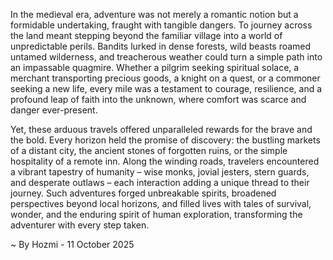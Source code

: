 
In the medieval era, adventure was not merely a romantic notion but a formidable undertaking, fraught with tangible dangers. To journey across the land meant stepping beyond the familiar village into a world of unpredictable perils. Bandits lurked in dense forests, wild beasts roamed untamed wilderness, and treacherous weather could turn a simple path into an impassable quagmire. Whether a pilgrim seeking spiritual solace, a merchant transporting precious goods, a knight on a quest, or a commoner seeking a new life, every mile was a testament to courage, resilience, and a profound leap of faith into the unknown, where comfort was scarce and danger ever-present.

Yet, these arduous travels offered unparalleled rewards for the brave and the bold. Every horizon held the promise of discovery: the bustling markets of a distant city, the ancient stones of forgotten ruins, or the simple hospitality of a remote inn. Along the winding roads, travelers encountered a vibrant tapestry of humanity – wise monks, jovial jesters, stern guards, and desperate outlaws – each interaction adding a unique thread to their journey. Such adventures forged unbreakable spirits, broadened perspectives beyond local horizons, and filled lives with tales of survival, wonder, and the enduring spirit of human exploration, transforming the adventurer with every step taken.

~ By Hozmi - 11 October 2025
